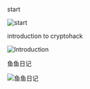 start

![start](https://img.hawa130.com/start.jpg)



introduction to cryptohack

![Introduction](https://img.hawa130.com/Introduction.jpg)



鱼鱼日记

![鱼鱼日记](https://img.hawa130.com/鱼鱼日记.jpg)